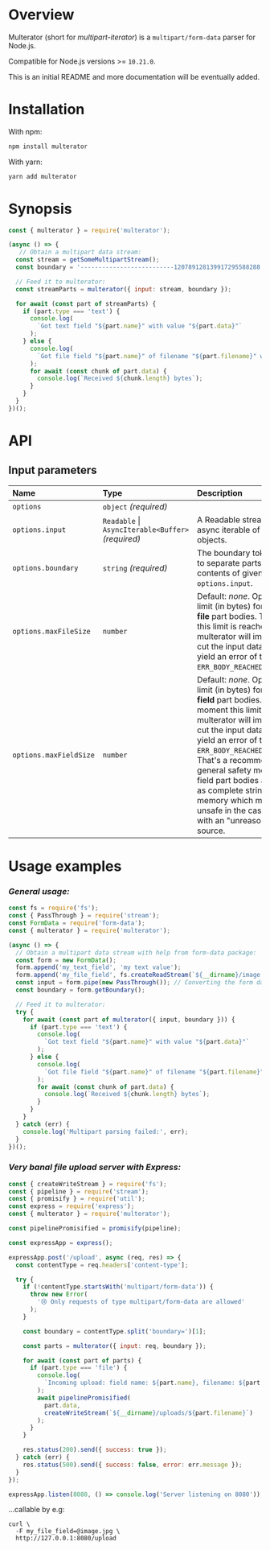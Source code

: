 # Overview

Multerator (short for _multipart-iterator_) is a `multipart/form-data` parser for Node.js.

Compatible for Node.js versions >= `10.21.0`.

This is an initial README and more documentation will be eventually added.

# Installation

With npm:

```sh
npm install multerator
```

With yarn:

```sh
yarn add multerator
```

# Synopsis

```js
const { multerator } = require('multerator');

(async () => {
   // Obtain a multipart data stream:
  const stream = getSomeMultipartStream();
  const boundary = '--------------------------120789128139917295588288';

  // Feed it to multerator:
  const streamParts = multerator({ input: stream, boundary });

  for await (const part of streamParts) {
    if (part.type === 'text') {
      console.log(
        `Got text field "${part.name}" with value "${part.data}"`
      );
    } else {
      console.log(
        `Got file field "${part.name}" of filename "${part.filename}" with content type "${part.contentType}" and incoming data chunks:`
      );
      for await (const chunk of part.data) {
        console.log(`Received ${chunk.length} bytes`);
      }
    }
  }
})();
```

# API

## Input parameters
| Name | Type | Description |
| :--- | :--- | :--- |
| `options` | `object` _(required)_ | |
| `options.input` | `Readable` \| `AsyncIterable<Buffer>`  _(required)_ | A Readable stream or any async iterable of `Buffer` objects. |
| `options.boundary` | `string` _(required)_ | The boundary token by which to separate parts across the contents of given `options.input`. |
| `options.maxFileSize` | `number` | Default: _none_. Optional size limit (in bytes) for individual __file__ part bodies. The moment this limit is reached, multerator will immediately cut the input data stream and yield an error of type `ERR_BODY_REACHED_SIZE_LIMIT`. |
| `options.maxFieldSize` | `number` | Default: _none_. Optional size limit (in bytes) for individual __field__ part bodies. The moment this limit is reached, multerator will immediately cut the input data stream and yield an error of type `ERR_BODY_REACHED_SIZE_LIMIT`. That's a recommended general safety measure as field part bodies are collected as complete strings in memory which might be unsafe in the case of dealing with an "unreasonable" data source. |

# Usage examples

### _General usage:_

```js
const fs = require('fs');
const { PassThrough } = require('stream');
const FormData = require('form-data');
const { multerator } = require('multerator');

(async () => {
  // Obtain a multipart data stream with help from form-data package:
  const form = new FormData();
  form.append('my_text_field', 'my text value');
  form.append('my_file_field', fs.createReadStream(`${__dirname}/image.jpg`));
  const input = form.pipe(new PassThrough()); // Converting the form data instance into a normalized Node.js stream, which is async-iteration-friendly as required for multerator's input
  const boundary = form.getBoundary();

  // Feed it to multerator:
  try {
    for await (const part of multerator({ input, boundary })) {
      if (part.type === 'text') {
        console.log(
          `Got text field "${part.name}" with value "${part.data}"`
        );
      } else {
        console.log(
          `Got file field "${part.name}" of filename "${part.filename}" with content type "${part.contentType}" and incoming data chunks:`
        );
        for await (const chunk of part.data) {
          console.log(`Received ${chunk.length} bytes`);
        }
      }
    }
  } catch (err) {
    console.log('Multipart parsing failed:', err);
  }
})();
```

### _Very banal file upload server with Express:_

```js
const { createWriteStream } = require('fs');
const { pipeline } = require('stream');
const { promisify } = require('util');
const express = require('express');
const { multerator } = require('multerator');

const pipelinePromisified = promisify(pipeline);

const expressApp = express();

expressApp.post('/upload', async (req, res) => {
  const contentType = req.headers['content-type'];

  try {
    if (!contentType.startsWith('multipart/form-data')) {
      throw new Error(
        '😢 Only requests of type multipart/form-data are allowed'
      );
    }

    const boundary = contentType.split('boundary=')[1];

    const parts = multerator({ input: req, boundary });

    for await (const part of parts) {
      if (part.type === 'file') {
        console.log(
          `Incoming upload: field name: ${part.name}, filename: ${part.filename}, content type: ${part.contentType}`
        );
        await pipelinePromisified(
          part.data,
          createWriteStream(`${__dirname}/uploads/${part.filename}`)
        );
      }
    }

    res.status(200).send({ success: true });
  } catch (err) {
    res.status(500).send({ success: false, error: err.message });
  }
});

expressApp.listen(8080, () => console.log('Server listening on 8080'));
```

...callable by e.g:

```shell
curl \
  -F my_file_field=@image.jpg \
  http://127.0.0.1:8080/upload
```

